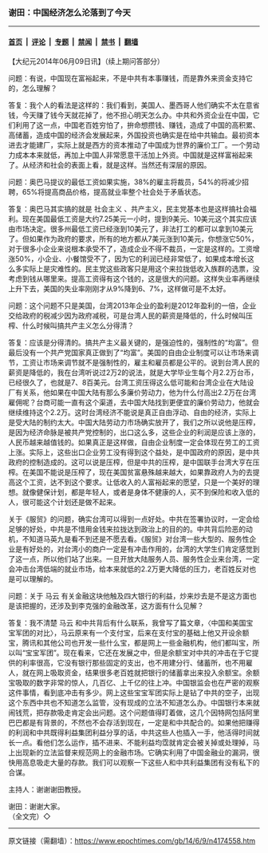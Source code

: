 ### 谢田：中国经济怎么沦落到了今天

---

#### [首页](../../../..?n4174558) &nbsp;|&nbsp; [评论](../../../../../epoch-comment?n4174558) &nbsp;|&nbsp; [专题](../../../../../epoch-special?n4174558) &nbsp;|&nbsp; [禁闻](../../../../../epoch-news?n4174558) &nbsp;|&nbsp; [禁书](../../../../../books?n4174558) &nbsp;|&nbsp; [翻墙](https://github.com/gfw-breaker/nogfw/blob/master/README.md?n4174558)


<div class="post_content" id="artbody" itemprop="articleBody">
 <!-- article content begin -->
 <p>
  【大纪元2014年06月09日讯】（续上期问答部分）
 </p>
 <p>
  问题：有说，中国现在富裕起来，不是中共有本事赚钱，而是靠外来资金支持它的，怎么理解？
 </p>
 <p>
  答复：我个人的看法是这样的：我们看到，美国人、墨西哥人他们确实不太在意省钱，今天赚了钱今天就花掉了，他不担心明天怎么办。中共和外资企业在中国，它们利用了这一点，中国老百姓穷怕了，拚命想攒钱、赚钱，造成了中国的高积累、高储蓄，造成中国的经济会发展起来，外国投资也确实是在给中共输血。最初资本进去才能建厂，实际上就是西方的资本推动了中国成为世界的廉价工厂。一个劳动力成本本来就低，再加上中国人非常愿意干活加上外资。中国就是这样富裕起来了。从经济和社会的表面上看，就是这样。当然还有深层的原因。
 </p>
 <p>
  问题：奥巴马提议的最低工资如果实施，38%的雇主将裁员，54%的将减少招聘，65%将提高商品价格，提高就业率整个社会处于矛盾状态。
 </p>
 <p>
  答复：奥巴马其实搞的就是
  <ok href="https://www.epochtimes.com/gb/tag/%E7%A4%BE%E4%BC%9A%E4%B8%BB%E4%B9%89.html">
   社会主义
  </ok>
  、共产主义，民主党基本也是这样搞社会福利。现在美国最低工资是大约7.25美元一小时，提到9美元、10美元这个其实应该由市场决定。很多州最低工资已经涨到10美元了，非法打工的都可以拿到10美元了。但如果作为政府的要求，所有的地方都从7美元涨到10美元，你想涨它50%，对于很多小企业来说根本承受不了，造成企业不得不裁员，一定是这样的。工资增涨50%，小企业、小餐馆受不了，因为它的利润已经非常低了，如果成本增长这么多实际上是灾难性的。民主党这些政客只是用这个来拉拢低收入族群的选票，没考虑到钱从哪里来。提高工资得有这个钱的，这是很大的问题。这样失业率再继续上升下去，美国的失业率刚刚才从9%降到6、7%，这样做可是不太好。
 </p>
 <p>
  问题：这个问题不只是美国，台湾2013年企业的盈利是2012年盈利的一倍，企业交给政府的税减少因为政府减税，可是台湾人民的薪资是降低的，什么时候叫压榨、什么时候叫搞共产主义怎么分得清？
 </p>
 <p>
  答复：应该是分得清的。搞共产主义最关键的，是强迫性的，强制性的“均富”。但最后没有一个共产党国家真正做到了“均富”。美国的自由企业制度可以让市场来调节，工资让市场来调节就不是强制性的，雇主和雇员都是公平的。说到台湾人民的薪资是降低的，我在台湾听说过2万2的说法，就是大学毕业生每个月2.2万台币，已经很久了，也就是7、8百美元。台湾工资压得这么低可能和台湾企业在大陆设厂有关系，他如果在中国大陆有那么多廉价劳动力，他为什么付高出2.2万在台湾雇佣呢？台商可能一直有这个渠道，去中国大陆找到更便宜的廉价劳动力，他就会继续维持这个2.2万。这时台湾经济不能说是真正自由浮动、自由的经济，实际上是受大陆的制约太大。中国大陆劳动力市场确实放开了，我们之所以说他是压榨，是因为经济命脉是被共产党控制的，出口这么多，这些企业的利润是应该上涨的，人民币越来越值钱的。如果真正是这样做，自由企业制度一定会体现在劳工的工资上涨。实际上，这些出口企业劳工没有得到这个益处，是中国政府的原因，是中共政府的控制造成的。这可以说是压榨，但是中共的压榨，是中国联手台湾大亨在压榨。在美国不能说是压榨了，现在美国贫富悬殊越来越大，如果靠政府人为的去提高这个工资，达不到这个要求。让低收入的人富裕起来的愿望，只是一个美好的理想。就像健保计划，都是年轻人，或者是身体不健康的人，买不到保险和收入低的人，很可能这个计划还是做不起来。
 </p>
 <p>
  关于《服贸》的问题，确实台湾可以得到一点好处。中共在签署协议时，一定会给足够的好处，中共是不惜用金钱来拉拢达到政治上的目的的。中共背后险恶的动机，不知道马英九是看不到还是不愿去看。《服贸》对台湾一些大型的、服务性企业是有好处的，对台湾小的商户一定是有冲击作用的，台湾的大学生们肯定感觉到了这一点，所以他们站了出来。一旦开放大陆服务人员、服务性企业来台湾，一定会冲击台湾低端的就业市场，给本来就低的2.2万更大降低的压力，老百姓反对也是可以理解的。
 </p>
 <p>
  问题：关于
  <ok href="https://www.epochtimes.com/gb/tag/%E9%A9%AC%E4%BA%91.html">
   马云
  </ok>
  有关金融这块他触及四大银行的利益，炒来炒去是不是这方面也是该把握的，还涉及到李克强的金融改革，这方面有什么见解？
 </p>
 <p>
  答复：我不清楚
  <ok href="https://www.epochtimes.com/gb/tag/%E9%A9%AC%E4%BA%91.html">
   马云
  </ok>
  和中共背后有什么联系，我曾写了篇文章，〈中国和美国宝宝军团的对比〉，马云原来有一个支付宝，后来在支付宝的基础上他又开设余额宝，腾讯和其他公司也开发一些什么宝，都是网上一些金融机构，他们都叫宝，所以叫“宝宝军团”。现在看来，它还在发展之中，但是余额宝对中共的冲击在于它提供的利率很高，它没有银行那些固定的支出，也不用建分行、储蓄所，也不用雇人，就在网上吸取资金，结果很多老百姓就把银行的储蓄拿出来投入余额宝。余额宝吸取的数字非常的惊人，几百亿、上千亿的往上冲。中国银监会也在严密的观察这件事情，看到底冲击有多少。网上这些宝宝军团实际上是钻了中共的空子，出现这个东西中共也不知道怎么监管，没有现成的立法不知道怎么办。中国银行本来就闹钱荒，把存款吸走肯定会出问题。这个问题值得盯着做，这几个因特网包括阿里巴巴都是有背景的，不然也不会存活到现在，一定是和中共配合的。如果他把赚得的利润和中共既得利益集团利益分享的话，中共这些人也插入一手，他活得时间就长一点。看他们怎么运作，插不进来、不能利益均霑就肯定会被关掉或处理掉，马上出现新的立法监督来规范网上的金融市场。它确实利用了中国金融业的漏洞，很快用高息吸走大量的存款。我们可以观察一下这些人和中共利益集团有没有私下的合谋。
 </p>
 <p>
  主持人：谢谢谢田教授。
 </p>
 <p>
  谢田：谢谢大家。
  <br/>
  （全文完）◇
 </p>
 <!-- article content end -->
 <div id="below_article_ad">
 </div>
</div>


---

原文链接（需翻墙）：https://www.epochtimes.com/gb/14/6/9/n4174558.htm